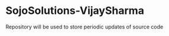 SojoSolutions-VijaySharma
=========================

Repository will be used to store periodic updates of source code